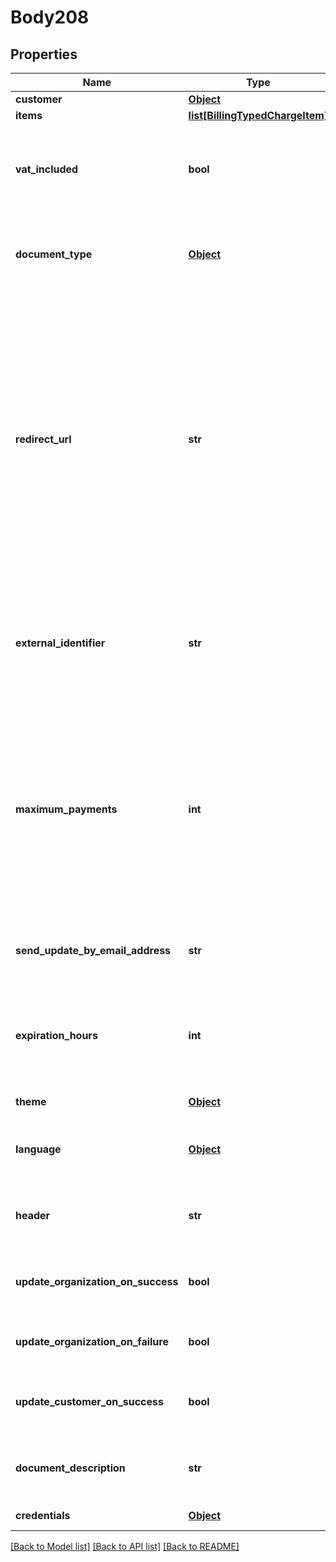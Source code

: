# Body208

## Properties
Name | Type | Description | Notes
------------ | ------------- | ------------- | -------------
**customer** | [**Object**](Object.md) | Customer | 
**items** | [**list[BillingTypedChargeItem]**](BillingTypedChargeItem.md) | Items | 
**vat_included** | **bool** | Is VAT included in the prices?&lt;div&gt;&lt;i&gt;Leave empty for false.  Relevant for items only.&lt;/i&gt;&lt;/div&gt; | [optional] 
**document_type** | [**Object**](Object.md) | Created document type&lt;div&gt;&lt;i&gt;Leave empty for default&lt;/i&gt;&lt;/div&gt; | [optional] 
**redirect_url** | **str** | URL to redirect the user on successful payment.&lt;div&gt;&lt;i&gt;The following parameters will be added to the URL:  OG-CustomerID: Customer identifier  OG-PaymentID: Payment identifier  OG-ExternalIdentifier: The original ExternalIdentifier  When empty, the user will be redirected the the customer payments history page&lt;/i&gt;&lt;/div&gt; | [optional] 
**external_identifier** | **str** | External identifier.&lt;div&gt;&lt;i&gt;This identifier will be appended to the RedirectURL on successful payment.&lt;/i&gt;&lt;/div&gt; | [optional] 
**maximum_payments** | **int** | Maximum payments (installments) allowed on the payment page.&lt;div&gt;&lt;i&gt;By default, the maximum payments count is set according to the purchase pages application settings.  Set to 0 to disable payments.&lt;/i&gt;&lt;/div&gt; | [optional] 
**send_update_by_email_address** | **str** | Email address to which the result document will be created following payments. | [optional] 
**expiration_hours** | **int** | Number of hours, in which the direct URL will expire.&lt;div&gt;&lt;i&gt;Defaults to 1 hours. Maximum of 240 hours (10 days).&lt;/i&gt;&lt;/div&gt; | [optional] 
**theme** | [**Object**](Object.md) | Payment page theme | [optional] 
**language** | [**Object**](Object.md) | Payment page language&lt;div&gt;&lt;i&gt;Defaults to Hebrew&lt;/i&gt;&lt;/div&gt; | [optional] 
**header** | **str** | Payment page header&lt;div&gt;&lt;i&gt;Defaults to the company name&lt;/i&gt;&lt;/div&gt; | [optional] 
**update_organization_on_success** | **bool** | Send payment notification to organization on successful payment | [optional] 
**update_organization_on_failure** | **bool** | Send payment notification to organization on failed payment | [optional] 
**update_customer_on_success** | **bool** | Send payment notification to customer on successful payment. | [optional] 
**document_description** | **str** | Document description (the description is printed on the document) | [optional] 
**credentials** | [**Object**](Object.md) | Company API credentials | 

[[Back to Model list]](../README.md#documentation-for-models) [[Back to API list]](../README.md#documentation-for-api-endpoints) [[Back to README]](../README.md)

